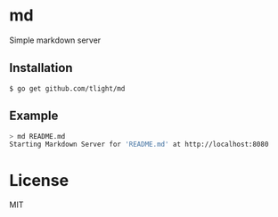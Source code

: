 # md

 Simple markdown server

## Installation

```
$ go get github.com/tlight/md
```

## Example

```sh
> md README.md
Starting Markdown Server for 'README.md' at http://localhost:8080
```

# License

 MIT
